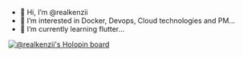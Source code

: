 - 👋 Hi, I’m @realkenzii
- 👀 I’m interested in Docker, Devops, Cloud technologies and PM...
- 🌱 I’m currently learning flutter...

[![@realkenzii's Holopin board](https://holopin.io/api/user/board?user=realkenzii)](https://holopin.io/@realkenzii)

<!---
realkenzii/realkenzii is a ✨ special ✨ repository because its `README.md` (this file) appears on your GitHub profile.
You can click the Preview link to take a look at your changes.
--->
